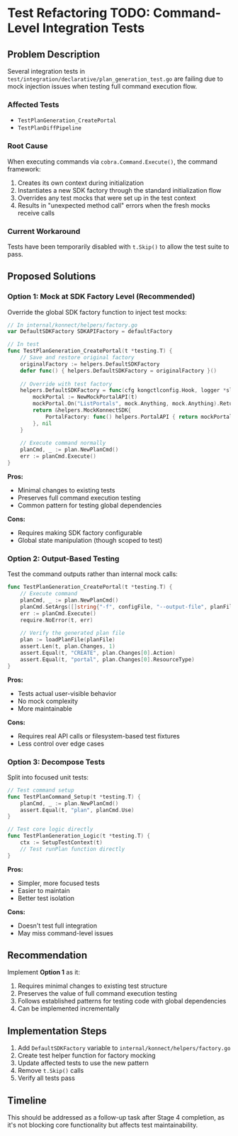 # Test Refactoring TODO: Command-Level Integration Tests

## Problem Description

Several integration tests in `test/integration/declarative/plan_generation_test.go` 
are failing due to mock injection issues when testing full command execution flow.

### Affected Tests
- `TestPlanGeneration_CreatePortal`
- `TestPlanDiffPipeline`

### Root Cause

When executing commands via `cobra.Command.Execute()`, the command framework:
1. Creates its own context during initialization
2. Instantiates a new SDK factory through the standard initialization flow
3. Overrides any test mocks that were set up in the test context
4. Results in "unexpected method call" errors when the fresh mocks receive calls

### Current Workaround

Tests have been temporarily disabled with `t.Skip()` to allow the test suite to pass.

## Proposed Solutions

### Option 1: Mock at SDK Factory Level (Recommended)

Override the global SDK factory function to inject test mocks:

```go
// In internal/konnect/helpers/factory.go
var DefaultSDKFactory SDKAPIFactory = defaultFactory

// In test
func TestPlanGeneration_CreatePortal(t *testing.T) {
    // Save and restore original factory
    originalFactory := helpers.DefaultSDKFactory
    defer func() { helpers.DefaultSDKFactory = originalFactory }()
    
    // Override with test factory
    helpers.DefaultSDKFactory = func(cfg kongctlconfig.Hook, logger *slog.Logger) (helpers.SDKAPI, error) {
        mockPortal := NewMockPortalAPI(t)
        mockPortal.On("ListPortals", mock.Anything, mock.Anything).Return(...)
        return &helpers.MockKonnectSDK{
            PortalFactory: func() helpers.PortalAPI { return mockPortal },
        }, nil
    }
    
    // Execute command normally
    planCmd, _ := plan.NewPlanCmd()
    err := planCmd.Execute()
}
```

**Pros:**
- Minimal changes to existing tests
- Preserves full command execution testing
- Common pattern for testing global dependencies

**Cons:**
- Requires making SDK factory configurable
- Global state manipulation (though scoped to test)

### Option 2: Output-Based Testing

Test the command outputs rather than internal mock calls:

```go
func TestPlanGeneration_CreatePortal(t *testing.T) {
    // Execute command
    planCmd, _ := plan.NewPlanCmd()
    planCmd.SetArgs([]string{"-f", configFile, "--output-file", planFile})
    err := planCmd.Execute()
    require.NoError(t, err)
    
    // Verify the generated plan file
    plan := loadPlanFile(planFile)
    assert.Len(t, plan.Changes, 1)
    assert.Equal(t, "CREATE", plan.Changes[0].Action)
    assert.Equal(t, "portal", plan.Changes[0].ResourceType)
}
```

**Pros:**
- Tests actual user-visible behavior
- No mock complexity
- More maintainable

**Cons:**
- Requires real API calls or filesystem-based test fixtures
- Less control over edge cases

### Option 3: Decompose Tests

Split into focused unit tests:

```go
// Test command setup
func TestPlanCommand_Setup(t *testing.T) {
    planCmd, _ := plan.NewPlanCmd()
    assert.Equal(t, "plan", planCmd.Use)
}

// Test core logic directly
func TestPlanGeneration_Logic(t *testing.T) {
    ctx := SetupTestContext(t)
    // Test runPlan function directly
}
```

**Pros:**
- Simpler, more focused tests
- Easier to maintain
- Better test isolation

**Cons:**
- Doesn't test full integration
- May miss command-level issues

## Recommendation

Implement **Option 1** as it:
1. Requires minimal changes to existing test structure
2. Preserves the value of full command execution testing
3. Follows established patterns for testing code with global dependencies
4. Can be implemented incrementally

## Implementation Steps

1. Add `DefaultSDKFactory` variable to `internal/konnect/helpers/factory.go`
2. Create test helper function for factory mocking
3. Update affected tests to use the new pattern
4. Remove `t.Skip()` calls
5. Verify all tests pass

## Timeline

This should be addressed as a follow-up task after Stage 4 completion, as it's not 
blocking core functionality but affects test maintainability.